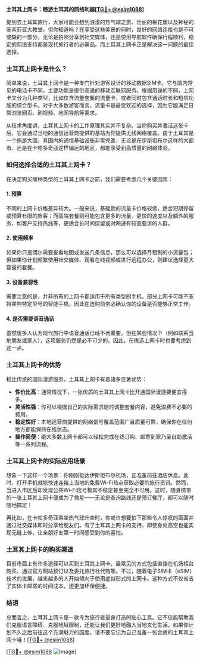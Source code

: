 **土耳其上网卡：畅游土耳其的网络利器[[TG💪+ @esim1088](https://t.me/s/esim1088)]**

提到去土耳其旅行，大家可能会想到浪漫的热气球之旅、壮丽的棉花堡以及神秘的圣索菲亚大教堂。但你知道吗？在享受这些美景的同时，良好的网络连接也是不可或缺的一部分。无论是拍照分享到社交媒体，还是使用导航软件确保行程顺利，稳定的网络支持都是现代旅行者的必需品。而土耳其上网卡正是解决这一问题的最佳选择。

### 土耳其上网卡是什么？

简单来说，土耳其上网卡是一种专门针对游客设计的移动数据SIM卡。它与国内常见的电话卡不同，主要功能是提供高速的移动互联网服务。根据用途的不同，上网卡又分为几种类型，比如仅含流量套餐的流量卡，或者同时包含通话时长和短信功能的综合型卡。对于大多数游客而言，流量卡是最受欢迎的选择，因为它能满足日常浏览网页、刷视频、地图导航等需求。

从技术角度讲，土耳其上网卡的工作原理其实并不复杂。当你购买并激活这张卡后，它会通过当地的通信运营商提供的基站为你提供无线网络覆盖。由于土耳其是一个旅游大国，其国内的通信基础设施非常完善，无论是在伊斯坦布尔这样的大都市，还是在卡帕多奇亚这样偏远的地区，都能享受到高质量的网络体验。

### 如何选择合适的土耳其上网卡？

在决定购买哪种类型的土耳其上网卡之前，我们需要考虑几个关键因素：

#### 1. **预算**
不同的上网卡价格差异较大。一般来说，基础款的流量卡价格较低，适合短期停留或预算有限的旅客；而高端套餐则可能包含更多的流量、更快的速度以及额外的服务，如客户支持热线等，更适合长时间逗留或对网速有较高要求的人群。

#### 2. **使用频率**
如果你只是偶尔需要查看地图或发送几条信息，那么可以选择月租制的小流量包；但如果你计划频繁使用社交媒体、观看在线视频或进行远程办公，则建议选择更大容量的套餐。

#### 3. **设备兼容性**
需要注意的是，并非所有的上网卡都适用于所有类型的手机。部分上网卡可能不支持某些特定型号的智能手机，因此在选购前务必确认你的设备是否能够正常工作。

#### 4. **是否需要语音通话**
虽然很多人认为现代旅行中语音通话已经不再重要，但在某些情况下（例如联系当地朋友或家人），这项服务仍然是必不可少的。因此，在挑选上网卡时也要考虑到这一点。

### 土耳其上网卡的优势

相比传统的国际漫游服务，土耳其上网卡有着诸多显著优势：

- **性价比高**：通常情况下，一张优质的土耳其上网卡比开通国际漫游要便宜得多。
- **灵活性强**：你可以根据自己的实际需求随时调整套餐内容，避免浪费不必要的费用。
- **稳定性好**：本地运营商提供的网络信号覆盖范围广且质量可靠，确保你在任何地方都能保持在线状态。
- **操作简便**：绝大多数上网卡都可以轻松完成在线订购、邮寄到家乃至自助激活等一系列流程。

### 土耳其上网卡的实际应用场景

想象一下这样一个场景：你刚刚抵达伊斯坦布尔机场，正准备前往酒店休息。此时，打开手机就能快速连接上当地的免费Wi-Fi热点获取必要的旅行资讯。然而，当进入市区后却发现公共Wi-Fi信号极其不稳定甚至完全不可用。这时，随身携带的一张土耳其上网卡便成为了救星——无论是查询路线还是预订餐厅，都可以随时随地搞定！

再比如，在卡帕多奇亚乘坐热气球升空时，你或许想要拍下那些令人惊叹的画面并通过社交媒体即时分享给朋友们。有了土耳其上网卡的支持，即使身处高空也能实现无缝上传，让亲朋好友第一时间感受到你的喜悦。

### 土耳其上网卡的购买渠道

目前市面上有许多途径可以买到土耳其上网卡。最常见的方式包括直接在机场柜台购买、通过官方网站预订以及委托旅行社代购等。不过，随着电子SIM卡（eSIM）技术的发展，越来越多的人开始倾向于使用虚拟形式的上网卡。这种方式不仅省去了实体卡邮寄的时间成本，还更加环保便捷。

### 结语

总而言之，土耳其上网卡是一款专为旅行者量身打造的贴心工具。它不仅能帮助我们克服语言障碍、克服地域限制，还能让我们更好地融入当地文化生活。如果你计划不久之后前往这个充满魅力的国度，请不要忘记为自己准备一张合适的土耳其上网卡哦！[[TG💪+ @esim1088](https://t.me/s/esim1088)]

[[TG💪+ @esim1088](https://t.me/s/esim1088) ![Image](https://i.postimg.cc/4NQfJmqS/Snipaste-2025-05-13-00-14-12.png)]